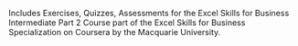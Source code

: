 Includes Exercises, Quizzes, Assessments for the Excel Skills for Business Intermediate Part 2 Course part of the Excel Skills for Business  Specialization on Coursera by the Macquarie University.
